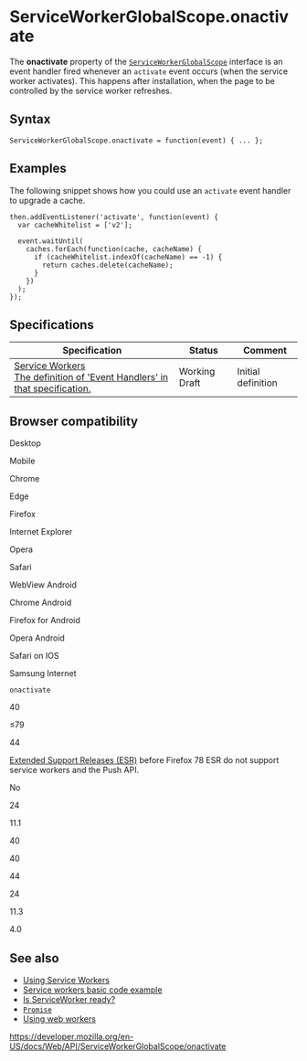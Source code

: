 ServiceWorkerGlobalScope.onactivate
===================================

The **onactivate** property of the [`ServiceWorkerGlobalScope`](../serviceworkerglobalscope) interface is an event handler fired whenever an `activate` event occurs (when the service worker activates). This happens after installation, when the page to be controlled by the service worker refreshes.

Syntax
------

    ServiceWorkerGlobalScope.onactivate = function(event) { ... };

Examples
--------

The following snippet shows how you could use an `activate` event handler to upgrade a cache.

    then.addEventListener('activate', function(event) {
      var cacheWhitelist = ['v2'];

      event.waitUntil(
        caches.forEach(function(cache, cacheName) {
          if (cacheWhitelist.indexOf(cacheName) == -1) {
            return caches.delete(cacheName);
          }
        })
      );
    });

Specifications
--------------

<table><thead><tr class="header"><th>Specification</th><th>Status</th><th>Comment</th></tr></thead><tbody><tr class="odd"><td><a href="https://w3c.github.io/ServiceWorker/#service-worker-global-scope-event-handlers">Service Workers<br />
<span class="small">The definition of 'Event Handlers' in that specification.</span></a></td><td><span class="spec-wd">Working Draft</span></td><td>Initial definition</td></tr></tbody></table>

Browser compatibility
---------------------

Desktop

Mobile

Chrome

Edge

Firefox

Internet Explorer

Opera

Safari

WebView Android

Chrome Android

Firefox for Android

Opera Android

Safari on IOS

Samsung Internet

`onactivate`

40

≤79

44

[Extended Support Releases (ESR)](https://www.mozilla.org/en-US/firefox/organizations/) before Firefox 78 ESR do not support service workers and the Push API.

No

24

11.1

40

40

44

24

11.3

4.0

See also
--------

-   [Using Service Workers](../service_worker_api/using_service_workers)
-   [Service workers basic code example](https://github.com/mdn/sw-test)
-   [Is ServiceWorker ready?](https://jakearchibald.github.io/isserviceworkerready/)
-   [`Promise`](https://developer.mozilla.org/en-US/docs/Web/JavaScript/Reference/Global_Objects/Promise)
-   [Using web workers](../web_workers_api/using_web_workers)

<a href="https://developer.mozilla.org/en-US/docs/Web/API/ServiceWorkerGlobalScope/onactivate" class="_attribution-link">https://developer.mozilla.org/en-US/docs/Web/API/ServiceWorkerGlobalScope/onactivate</a>
